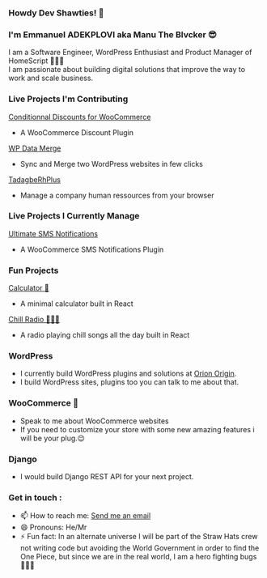 ### Howdy Dev Shawties! 👋

### I'm Emmanuel ADEKPLOVI aka Manu The Blvcker 😎
I am a Software Engineer, WordPress Enthusiast and Product Manager of HomeScript 👩🏾‍💻  
I am passionate about building digital solutions that improve the way to work and scale business.


### Live Projects I'm Contributing
[Conditionnal Discounts for WooCommerce](https://discountsuiteforwp.com/)
- A WooCommerce Discount Plugin

[WP Data Merge](https://wpdatamerge.com/)
- Sync and Merge two WordPress websites in few clicks

[TadagbeRhPlus](https://tadagberhplus.com/)
- Manage a company human ressources from your browser

### Live Projects I Currently Manage 
[Ultimate SMS Notifications](https://wordpress.org/plugins/ultimate-sms-notifications)
- A WooCommerce SMS Notifications Plugin

### Fun Projects 
[Calculator 🧮](https://github.com/manutheblacker/react-calculator) 
- A minimal calculator built in React

[Chill Radio 🦸🏽‍♀️](https://github.com/manutheblacker/chillradio)
- A radio playing chill songs all the day built in React

### WordPress
- I currently build WordPress plugins and solutions at [Orion Origin](http://orionorigin.com/).
- I build WordPress sites, plugins too you can talk to me about that. 

### WooCommerce 💬
- Speak to me about WooCommerce websites
- If you need to customize your store with some new amazing features i will be your plug.😉  

### Django 
- I would build Django REST API for your next project.  
  
### Get in touch :  
- 📫 How to reach me: [Send me an email](mailto:emmanuel.adekplovi@homescriptone.com)
- 😄 Pronouns: He/Mr
- ⚡ Fun fact: In an alternate universe I will be part of the Straw Hats crew not writing code but avoiding the World Government in order to find the One Piece, but since we are in the real world, I am a hero fighting bugs 👨🏾‍💻

